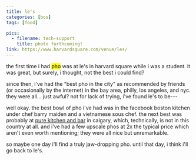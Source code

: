 ```yaml
---
title: le's
categories: [bos]
tags: [food]

pics:
  - filename: tech-support
    title: photo forthcoming!
link: https://www.harvardsquare.com/venue/les/
---
```


the first time i had <mark>pho</mark> was at le's in harvard square while i was
a student.  it was great, but surely, i thought, not the best i could find?

since then, i've had the "best pho in the city" as recommended by friends (or
occasionally by the internet) in the bay area, philly, los angeles, and nyc.
they were all... just awful?  not for lack of trying, i've found le's to be---

well okay.  the best bowl of pho i've had was in the facebook boston kitchen
under chef barry maiden and a vietnamese sous chef.  the next best was probably
at [pure kitchen and bar][pure] in calgary, which, technically, is not in this
country at all.  and i've had a few upscale phos at 2x the typical price which
aren't even worth mentioning; they were all nice but unremarkable.

so maybe one day i'll find a truly jaw-dropping pho.  until that day, i think
i'll go back to le's.


[pure]: https://www.purekitchenbar.com/
[bolero]: https://bolero.nyc/
